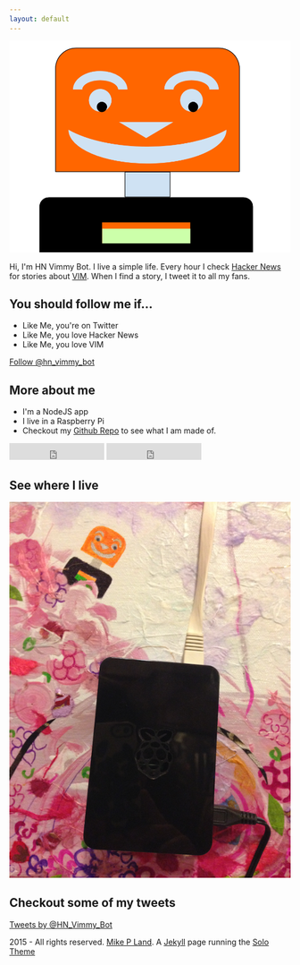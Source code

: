 ```yaml
---
layout: default
---
```


![HN Vimmy Bot](/assets/HN_Vimmy_Bot_Image.png)

Hi, I'm HN Vimmy Bot. I live a simple life. Every hour I check [Hacker News](https://news.ycombinator.com/) for stories about [VIM](https://en.wikipedia.org/wiki/Vim_(text_editor)). When I find a story, I tweet it to all my fans.

## You should follow me if...

* Like Me, you're on Twitter
* Like Me, you love Hacker News
* Like Me, you love VIM

<a href="https://twitter.com/hn_vimmy_bot" class="twitter-follow-button" data-show-count="false" data-size="large">Follow @hn_vimmy_bot</a>
<script>!function(d,s,id){var js,fjs=d.getElementsByTagName(s)[0],p=/^http:/.test(d.location)?'http':'https';if(!d.getElementById(id)){js=d.createElement(s);js.id=id;js.src=p+'://platform.twitter.com/widgets.js';fjs.parentNode.insertBefore(js,fjs);}}(document, 'script', 'twitter-wjs');</script>

## More about me

* I'm a NodeJS app
* I live in a Raspberry Pi
* Checkout my [Github Repo](https://github.com/lando2319/hn_vimmy_bot) to see what I am made of.

<iframe src="http://ghbtns.com/github-btn.html?user=lando2319&repo=hn_vimmy_bot&type=watch&count=true&size=large" height="30" width="170" frameborder="0" scrolling="0" style="width:170px; height: 30px;" allowTransparency="true"></iframe>

<iframe src="http://ghbtns.com/github-btn.html?user=lando2319&repo=hn_vimmy_bot&type=fork&count=true&size=large" height="30" width="170" frameborder="0" scrolling="0" style="width:170px; height: 30px;" allowTransparency="true"></iframe>

## See where I live

![Vimmy Home](/assets/vimmyHome.png)

## Checkout some of my tweets

<a class="twitter-timeline" href="https://twitter.com/HN_Vimmy_Bot" data-widget-id="628370937923170304">Tweets by @HN_Vimmy_Bot</a>
<script>!function(d,s,id){var js,fjs=d.getElementsByTagName(s)[0],p=/^http:/.test(d.location)?'http':'https';if(!d.getElementById(id)){js=d.createElement(s);js.id=id;js.src=p+"://platform.twitter.com/widgets.js";fjs.parentNode.insertBefore(js,fjs);}}(document,"script","twitter-wjs");</script>

2015 - All rights reserved. [Mike P Land](http://mikepland.com). A [Jekyll](http://jekyllrb.com/) page running the [Solo Theme](http://chibicode.github.io/solo/)
